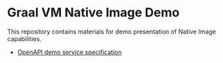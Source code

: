 # Graal VM Native Image Demo

This repository contains materials for demo presentation of Native Image capabilities.

- [OpenAPI demo service specification](https://latusikl.github.io/native-image-demo/)

